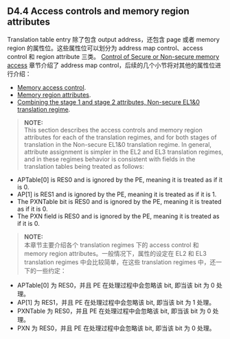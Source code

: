 ## D4.4 Access controls and memory region attributes

Translation table entry 除了包含 output address，还包含 page 或者 memory region 的属性位。这些属性位可以划分为 address map control、access control 和 region attribute 三类。 [Control of Secure or Non-secure memory access](#) 章节介绍了 address map control，后续的几个小节将对其他的属性位进行介绍：

* [Memory access control](#).
* [Memory region attributes](#).
* [Combining the stage 1 and stage 2 attributes, Non-secure EL1&0 translation regime](#).

> **NOTE:**  
This section describes the access controls and memory region attributes for each of the translation regimes, and for both stages of translation in the Non-secure EL1&0 translation regime. In general, attribute assignment is simpler in the EL2 and EL3 translation regimes, and in these regimes behavior is consistent with fields in the translation tables being treated as follows:
* APTable[0] is RES0 and is ignored by the PE, meaning it is treated as if it is 0.
* AP[1] is RES1 and is ignored by the PE, meaning it is treated as if it is 1.
* The PXNTable bit is RES0 and is ignored by the PE, meaning it is treated as if it is 0.
* The PXN field is RES0 and is ignored by the PE, meaning it is treated as if it is 0.

> **NOTE:**  
本章节主要介绍各个 translation regimes 下的 access control 和 memory region attributes。一般情况下，属性的设定在 EL2 和 EL3 translation regimes 中会比较简单，在这些 translation regimes 中，还一下的一些约定：
* APTable[0] 为 RES0，并且 PE 在处理过程中会忽略该 bit, 即当该 bit 为 0 处理。
* AP[1] 为 RES1，并且 PE 在处理过程中会忽略该 bit, 即当该 bit 为 1 处理。
* PXNTable 为 RES0，并且 PE 在处理过程中会忽略该 bit, 即当该 bit 为 0 处理。
* PXN 为 RES0，并且 PE 在处理过程中会忽略该 bit, 即当该 bit 为 0 处理。